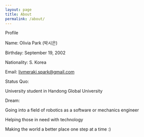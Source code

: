 ```yaml
---
layout: page
title: About
permalink: /about/
---
```



Profile

Name: Olivia Park (박시은)

Birthday: September 19, 2002

Nationality: S. Korea

Email: livmeraki.spark@gmail.com

Status Quo: 
   
   University student in Handong Global University
    

Dream: 
   
   Going into a field of robotics as a software or mechanics engineer
   
   Helping those in need with technology
   
   Making the world a better place one step at a time :)
